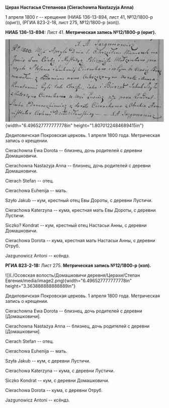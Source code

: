 **Церах Настасья Степанова (Cierachowna Nastazyja Anna)**

1 апреля 1800 г -- крещение (НИАБ 136-13-894, лист 41, №12/1800-р
(ориг)), (РГИА 823-2-18, лист 275, №12/1800-р (коп)).

**НИАБ 136-13-894:** Лист 41. **Метрическая запись №12/1800-р (ориг).**

![](./media/cf3410124b06c4d32b2823d5f43a8e17769bfa3c.png){width="6.496527777777778in"
height="1.8070122484689415in"}

Дедиловичская Покровская церковь. 1 апреля 1800 года. Метрическая запись
о крещении.

Cierachowna Ewa Dorota -- близнец, дочь родителей с деревни Домашковичи.

Cierachowna Nastazyja Anna -- близнец, дочь родителей с деревни
Домашковичи.

Cierach Stefan -- отец.

Cierachowa Euhenija -- мать.

Szyło Jakub -- кум, крестный отец Евы Дороты, с деревни Лустичи.

Cierachowa Katerzyna -- кума, крестная мать Евы Дороты, с деревни
Лустичи.

Siczko? Kondrat -- кум, крестный отец Настасьи Анны, с деревни
Домашковичи.

Cierachowa Dorota -- кума, крестная мать Настасьи Анны, с деревни Отруб.

Jazgunowicz Antoni -- ксёндз.

**РГИА 823-2-18:** Лист 275. **Метрическая запись №12/1800-р (коп).**

![](./Осовская волость/Домашковичи деревня/Церахи/Степан Евгения/media/image2.png){width="6.496527777777778in"
height="3.363888888888889in"}

Дедиловичская Покровская церковь. 1 апреля 1800 года. Метрическая запись
о крещении.

Cierachowna Ewa Dorota -- близнец, дочь родителей с деревни
\[Домашковичи\].

Cierachowna Nastazya Anna -- близнец, дочь родителей с деревни
\[Домашковичи\].

Cierach Stefan -- отец.

Cierachowa Euhenija -- мать.

Szyła Jakub -- кум, с деревни Лустичи.

Cierachowa Katerzyna -- кума, с деревни Лустичи.

Siczko Kondrat -- кум, с деревни Домашковичи.

Cierachowa Dorota -- кума, с деревни Отруб.

Jazgunowicz Antoni -- ксёндз.
